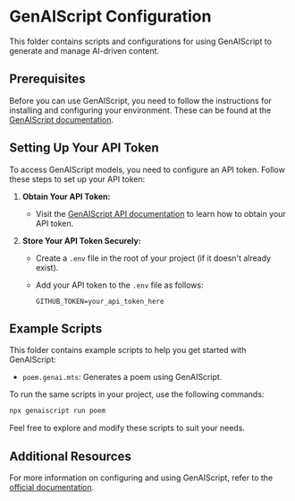 # GenAIScript Configuration

This folder contains scripts and configurations for using GenAIScript to generate and manage AI-driven content.

## Prerequisites

Before you can use GenAIScript, you need to follow the instructions for installing and configuring your environment. These can be found at the [GenAIScript documentation](https://microsoft.github.io/genaiscript/getting-started/).

## Setting Up Your API Token

To access GenAIScript models, you need to configure an API token. Follow these steps to set up your API token:

1. **Obtain Your API Token:**
   - Visit the [GenAIScript API documentation](https://microsoft.github.io/genaiscript/getting-started/configuration/#github-models) to learn how to obtain your API token.

2. **Store Your API Token Securely:**
   - Create a `.env` file in the root of your project (if it doesn't already exist).
   - Add your API token to the `.env` file as follows:

     ```plaintext
     GITHUB_TOKEN=your_api_token_here
     ```

## Example Scripts

This folder contains example scripts to help you get started with GenAIScript:

- `poem.genai.mts`: Generates a poem using GenAIScript.

To run the same scripts in your project, use the following commands:

```bash
npx genaiscript run poem
```

Feel free to explore and modify these scripts to suit your needs.

## Additional Resources

For more information on configuring and using GenAIScript, refer to the [official documentation](https://microsoft.github.io/genaiscript/getting-started/).